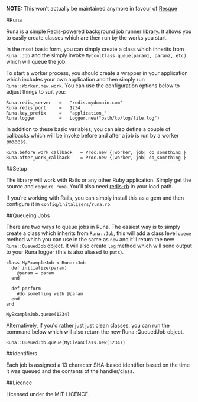 **NOTE:** This won't actually be maintained anymore in favour of [Resque](http://github.com/adamcooke/resque)

#Runa

Runa is a simple Redis-powered background job runner library. It allows you to easily create
classes which are then run by the works you start.

In the most basic form, you can simply create a class which inherits from `Runa::Job` and the 
simply invoke `MyCoolClass.queue(param1, param2, etc)` which will queue the job.

To start a worker process, you should create a wrapper in your application which includes
your own application and then simply run `Runa::Worker.new.work`. You can use the
configuration options below to adjust things to suit you:

    Runa.redis_server   =   "redis.mydomain.com"
    Runa.redis_port     =   1234
    Runa.key_prefix     =   "application_"
    Runa.logger         =   Logger.new("path/to/log/file.log")

In addition to these basic variables, you can also define a couple of callbacks which will be
invoke before and after a job is run by a worker process.

    Runa.before_work_callback   = Proc.new {|worker, job| do_something }
    Runa.after_work_callback    = Proc.new {|worker, job| do_something }

##Setup

The library will work with Rails or any other Ruby application. Simply get the source and 
`require runa`. You'll also need [redis-rb](http://github.com/ezmobius/redis-rb) in your load path.

If you're working with Rails, you can simply install this as a gem and then configure it in 
`config/initalizers/runa.rb`.

##Queueing Jobs

There are two ways to queue jobs in Runa. The easiest way is to simply create a class which inherits
from `Runa::Job`, this will add a class level `queue` method which you can use in the same as `new`
and it'll return the new `Runa::QueuedJob` object. It will also create `log` method which will send
output to your Runa logger (this is also aliased to `puts`).

    class MyExampleJob < Runa::Job
      def initialize(param)
        @param = param
      end
      
      def perform
        #do something with @param
      end
    end

    MyExampleJob.queue(1234)

Alternatively, if you'd rather just just clean classes, you can run the command below which will also
return the new Runa::QueuedJob object.

    Runa::QueuedJob.queue(MyCleanClass.new(1234))

##Identifiers

Each job is assigned a 13 character SHA-based identifier based on the time it was queued and the contents
of the handler/class.

##Licence

Licensed under the MIT-LICENCE.
